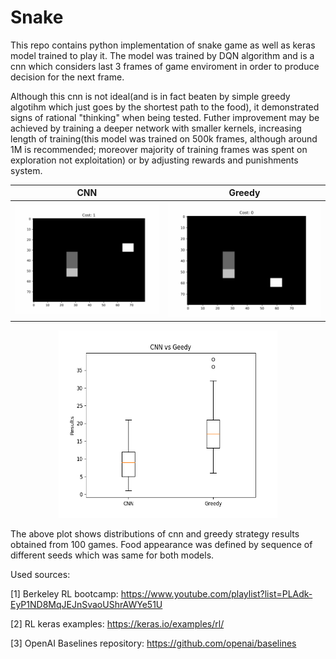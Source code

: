# Snake

This repo contains python implementation of snake game as well as keras model trained to play it. The model was trained by DQN algorithm and is a cnn which considers last 3 frames of game enviroment in order to produce decision for the next frame. 

Although this cnn is not ideal(and is in fact beaten by simple greedy algotihm which just goes by the shortest path to the food), it demonstrated signs of rational "thinking" when being tested. Futher improvement may be achieved by training a deeper network with smaller kernels, increasing length of training(this model was trained on 500k frames, although around 1M is recommended; moreover majority of training frames was spent on exploration not exploitation) or by adjusting rewards and punishments system.

CNN | Greedy
:-------------------------:|:-------------------------:
![](images/cnn.gif)  |  ![](images/greedy.gif)

<p align="center">
<img src="images/boxplot.png" width="350" height="300"/>
</p>

The above plot shows distributions of cnn and greedy strategy results obtained from 100 games. Food appearance was defined by sequence of different seeds which was same for both models.

Used sources:

[1] Berkeley RL bootcamp: https://www.youtube.com/playlist?list=PLAdk-EyP1ND8MqJEJnSvaoUShrAWYe51U

[2] RL keras examples: https://keras.io/examples/rl/

[3] OpenAI Baselines repository: https://github.com/openai/baselines
